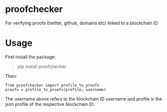 # proofchecker
For verifying proofs (twitter, github, domains etc) linked to a blockchain ID

# Usage 

First install the package:

> pip install proofchecker

Then:
```
from proofchecker import profile_to_proofs
proofs = profile_to_proofs(profile, username)
```

The username above refers to the blockchain ID username and profile is the json
profile of the respective blockchain ID.
